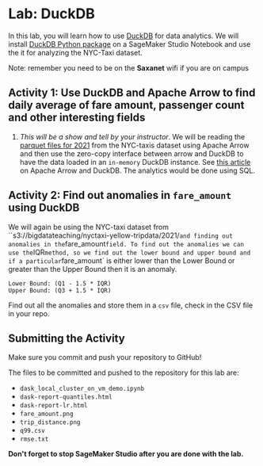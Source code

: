# Lab: DuckDB

In this lab, you will learn how to use [DuckDB](https://duckdb.org/) for data analytics. We will install [DuckDB Python package](https://pypi.org/project/duckdb/) on a SageMaker Studio Notebook and use the it for analyzing the NYC-Taxi dataset.

Note: remember you need to be on the **Saxanet** wifi if you are on campus

## Activity 1: Use DuckDB and Apache Arrow to find daily average of fare amount, passenger count and other interesting fields

1. *This will be a show and tell by your instructor*. We will be reading the [parquet files for 2021](s3://bigdatateaching/nyctaxi-yellow-tripdata/2021/) from the NYC-taxis dataset using Apache Arrow and then use the zero-copy interface between arrow and DuckDB to have the data loaded in an `in-memory` DuckDB instance. See [this article](https://duckdb.org/2021/12/03/duck-arrow.html) on Apache Arrow and DuckDB. The analytics would be done using SQL.

## Activity 2: Find out anomalies in `fare_amount` using DuckDB

We will again be using the NYC-taxi dataset from ``s3://bigdatateaching/nyctaxi-yellow-tripdata/2021/` and finding out anomalies in the `fare_amount` field. To find out the anomalies we can use the `IQR` method, so we find out the lower bound and upper bound and if a particular `fare_amount` is either lower than the Lower Bound or greater than the Upper Bound then it is an anomaly.

```
Lower Bound: (Q1 - 1.5 * IQR)  
Upper Bound: (Q3 + 1.5 * IQR)
```

Find out all the anomalies and store them in a `csv` file, check in the CSV file in your repo.

## Submitting the Activity

Make sure you commit and push your repository to GitHub!


The files to be committed and pushed to the repository for this lab are:

* `dask_local_cluster_on_vm_demo.ipynb`
* `dask-report-quantiles.html`
* `dask-report-lr.html`
* `fare_amount.png`
* `trip_distance.png`
* `q99.csv`
* `rmse.txt`


**Don't forget to stop SageMaker Studio after you are done with the lab.**

